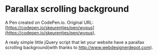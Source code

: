 # Parallax scrolling background

A Pen created on CodePen.io. Original URL: [https://codepen.io/skeurentjes/pen/wvpus](https://codepen.io/skeurentjes/pen/wvpus).

A realy simple little jQuery script that let your website have a parallax scrolling background(with thanks to http://www.webdesignerdepot.com).
